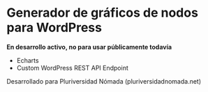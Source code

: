 # Generador de gráficos de nodos para WordPress

__En desarrollo activo, no para usar públicamente todavía__

- Echarts
- Custom WordPress REST API Endpoint

Desarrollado para Pluriversidad Nómada (pluriversidadnomada.net)